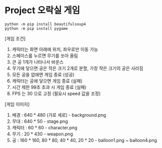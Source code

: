 # Project 오락실 게임

```
python -m pip install beautifulsoup4
python -m pip install pygame
```

[게임 조건]
1. 캐릭터는 화면 아래에 위치, 좌우로만 이동 가능
2. 스페이스를 누르면 무기를 쏘아 올림
3. 큰 공 1개가 나타나서 바운스
4. 무기에 닿으면 공은 작은 크기 2개로 분할, 가장 작은 크기의 공은 사라짐
5. 모든 공을 없애면 게임 종료 (성공)
6. 캐릭터는 공에 닿으면 게임 종료 (실패)
7. 시간 제한 99초 초과 시 게임 종료 (실패)
8. FPS 는 30 으로 고정 (필요시 speed 값을 조정)

[게임 이미지]
1. 배경 : 640 * 480 (가로 세로) - background.png
2. 무대 : 640 * 50 - stage.png 
3. 캐릭터 : 60 * 60 - character.png
4. 무기 : 20 * 430 - weapon.png
5. 공 : 160 * 160, 80 * 80, 40 * 40, 20 * 20 -  balloon1.png ~ balloon4.png 
